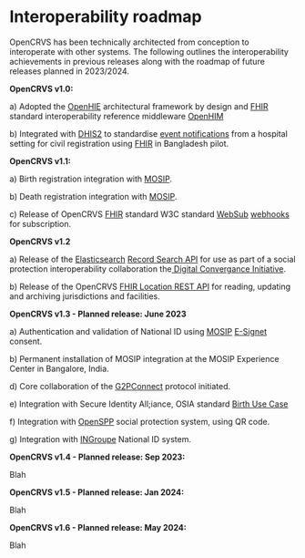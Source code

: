 # Interoperability roadmap

OpenCRVS has been technically architected from conception to interoperate with other systems.  The following outlines the interoperability achievements in previous releases along with the roadmap of future releases planned in 2023/2024.



**OpenCRVS v1.0:**&#x20;

a) Adopted the [OpenHIE](https://guides.ohie.org/arch-spec/) architectural framework by design and [FHIR](https://www.hl7.org/fhir/overview.html) standard interoperability reference middleware [OpenHIM](http://openhim.org/)

b) Integrated with [DHIS2](https://dhis2.org/) to standardise [event notifications](../technology/interoperability/event-notification-clients.md) from a hospital setting for civil registration using [FHIR](https://www.hl7.org/fhir/overview.html) in Bangladesh pilot.



**OpenCRVS v1.1:**&#x20;

a) Birth registration integration with [MOSIP](https://mosip.io/).

b) Death registration integration with [MOSIP](https://mosip.io/).

c) Release of OpenCRVS [FHIR](https://www.hl7.org/fhir/overview.html) standard W3C standard [WebSub](https://www.w3.org/TR/websub/) [webhooks](../technology/interoperability/webhooks.md) for subscription.



**OpenCRVS v1.2**&#x20;

a) Release of the [Elasticsearch](https://www.elastic.co/) [Record Search API](../technology/interoperability/record-search-clients.md) for use as part of a social protection interoperability collaboration  the[ Digital Convergance Initiative](https://spdci.org/).

b) Release of the OpenCRVS [FHIR Location REST API](../technology/interoperability/location-api.md) for reading, updating and archiving jurisdictions and facilities.



**OpenCRVS v1.3 - Planned release: June 2023**

a) Authentication and validation of National ID using [MOSIP](https://mosip.io/) [E-Signet](https://docs.esignet.io/) consent.

b) Permanent installation of MOSIP integration at the MOSIP Experience Center in Bangalore, India.&#x20;

d) Core collaboration of the [G2PConnect](https://g2pconnect.global/) protocol initiated.

e) Integration with Secure Identity All;iance, OSIA standard [Birth Use Case](https://osia.readthedocs.io/en/v4.1/02%20-%20functional.html#birth-use-case)

f) Integration with [OpenSPP](https://openspp.org/) social protection system, using QR code.

g) Integration with [INGroupe](https://ingroupe.com/) National ID system.



**OpenCRVS v1.4 - Planned release: Sep 2023:**

Blah



**OpenCRVS v1.5 - Planned release: Jan 2024:**

Blah



**OpenCRVS v1.6 - Planned release: May 2024:**

Blah

